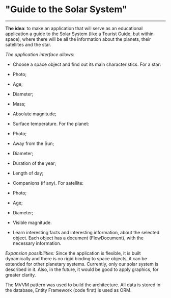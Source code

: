 # "Guide to the Solar System"
---
**The idea**: to make an application that will serve as an educational application
a guide to the Solar System (like a Tourist Guide, but within space),
where there will be all the information about the planets, their satellites and the star.

*The application interface allows:*

- Choose a space object and find out
  its main characteristics.
For a star:
- Photo;
- Age;
- Diameter;
- Mass;
- Absolute magnitude;
- Surface temperature.
For the planet:
- Photo;
- Away from the Sun;
- Diameter;
- Duration of the year;
- Length of day;
- Companions (if any).
For satellite:
- Photo;
- Age;
- Diameter;
- Visible magnitude.

- Learn interesting facts and interesting information,
  about the selected object. Each object has a document (FlowDocument),
  with the necessary information.

*Expansion possibilities:*
Since the application is flexible, it is built dynamically and there is no rigid binding
to space objects, it can be extended for other planetary systems.
Currently, only our solar system is described in it.
Also, in the future, it would be good to apply graphics, for greater clarity.

The MVVM pattern was used to build the architecture.
All data is stored in the database, Entity Framework (code first) is used as ORM.
